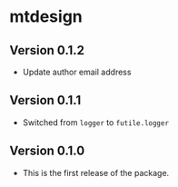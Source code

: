 # mtdesign 

## Version 0.1.2
*  Update author email address

## Version 0.1.1
*  Switched from `logger` to `futile.logger`

## Version 0.1.0
*  This is the first release of the package.
